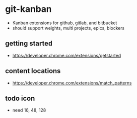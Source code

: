 # git-kanban

* Kanban extensions for github, gitlab, and bitbucket
* should support weights, multi projects, epics, blockers

## getting started

* https://developer.chrome.com/extensions/getstarted

## content locations

* https://developer.chrome.com/extensions/match_patterns

## todo icon

* need 16, 48, 128